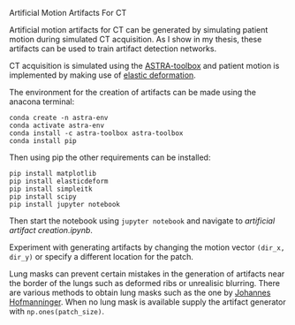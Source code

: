 Artificial Motion Artifacts For CT

Artificial motion artifacts for CT can be generated by simulating patient motion during simulated CT acquisition. As I show in my thesis, these artifacts can be used to train artifact detection networks.

CT acquisition is simulated using the [ASTRA-toolbox](https://www.astra-toolbox.com/) and patient motion is implemented by making use of [elastic deformation](https://github.com/gvtulder/elasticdeform). 

The environment for the creation of artifacts can be made using the anacona terminal:

````
conda create -n astra-env
conda activate astra-env
conda install -c astra-toolbox astra-toolbox
conda install pip
````

Then using pip the other requirements can be installed:
````
pip install matplotlib
pip install elasticdeform
pip install simpleitk
pip install scipy
pip install jupyter notebook
````

Then start the notebook using ````jupyter notebook```` and navigate to _artificial artifact creation.ipynb_.

Experiment with generating artifacts by changing the motion vector ````(dir_x, dir_y)```` or specify a different location for the patch. 

Lung masks can prevent certain mistakes in the generation of artifacts near the border of the lungs such as deformed ribs or unrealisic blurring. There are various methods to obtain lung masks such as the one by [Johannes Hofmanninger](https://github.com/JoHof/lungmask). When no lung mask is available supply the artifact generator with ````np.ones(patch_size)````.
